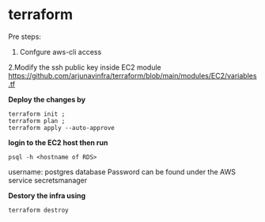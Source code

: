 # terraform

Pre steps:
1. Confgure aws-cli access 

2.Modify the ssh public key inside EC2 module https://github.com/arjunavinfra/terraform/blob/main/modules/EC2/variables.tf

**Deploy the changes by** 

```
terraform init ; 
terraform plan ;
terraform apply --auto-approve
```

**login to the EC2 host then run** 

 ```
 psql -h <hostname of RDS>
 ```
 
 
username: postgres
database Password can be found under the AWS service secretsmanager
 
**Destory the infra using**
 
 ```
 terraform destroy 
 ```
